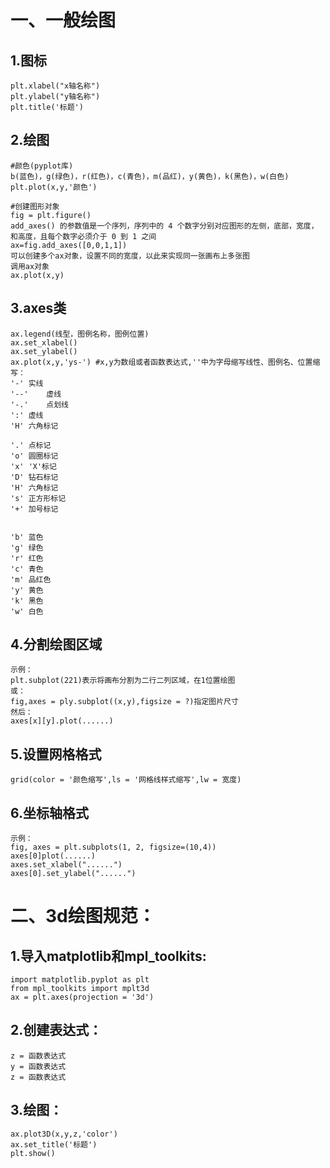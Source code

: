 一、一般绘图
========

  1.图标
  ------
    plt.xlabel("x轴名称")
    plt.ylabel("y轴名称")
    plt.title('标题')
  
  2.绘图
  -----
    #颜色(pyplot库)
    b(蓝色)，g(绿色)，r(红色)，c(青色)，m(品红)，y(黄色)，k(黑色)，w(白色)
    plt.plot(x,y,'颜色')
    
    #创建图形对象
    fig = plt.figure()
    add_axes() 的参数值是一个序列，序列中的 4 个数字分别对应图形的左侧，底部，宽度，和高度，且每个数字必须介于 0 到 1 之间
    ax=fig.add_axes([0,0,1,1])
    可以创建多个ax对象，设置不同的宽度，以此来实现同一张画布上多张图
    调用ax对象
    ax.plot(x,y)
    
  3.axes类
  ------
    ax.legend(线型，图例名称，图例位置)
    ax.set_xlabel()
    ax.set_ylabel()
    ax.plot(x,y,'ys-') #x,y为数组或者函数表达式,''中为字母缩写线性、图例名、位置缩写：
    '-'	实线
    '--'	虚线
    '-.'	点划线
    ':'	虚线
    'H'	六角标记
    
    '.'	点标记
    'o'	圆圈标记
    'x'	'X'标记
    'D'	钻石标记
    'H'	六角标记
    's'	正方形标记
    '+'	加号标记
    
    
    'b'	蓝色
    'g'	绿色
    'r'	红色
    'c'	青色
    'm'	品红色
    'y'	黄色
    'k'	黑色
    'w'	白色
    
  4.分割绘图区域
  ------
    示例：
    plt.subplot(221)表示将画布分割为二行二列区域，在1位置绘图
    或：
    fig,axes = ply.subplot((x,y),figsize = ?)指定图片尺寸
    然后：
    axes[x][y].plot(......)
   
  5.设置网格格式
  ------
    grid(color = '颜色缩写',ls = '网格线样式缩写',lw = 宽度)
    
  6.坐标轴格式
  -----
    示例：
    fig, axes = plt.subplots(1, 2, figsize=(10,4))
    axes[0]plot(......)
    axes.set_xlabel("......")
    axes[0].set_ylabel("......")
  
二、3d绘图规范：
==========

  1.导入matplotlib和mpl_toolkits:
  ------
    import matplotlib.pyplot as plt
    from mpl_toolkits import mplt3d
    ax = plt.axes(projection = '3d')
    
  2.创建表达式：
  ------
    z = 函数表达式
    y = 函数表达式
    z = 函数表达式
    
  3.绘图：
  ------
    ax.plot3D(x,y,z,'color')
    ax.set_title('标题')
    plt.show()
